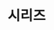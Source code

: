 ---
layout: "series_list"
searchHidden: true
title: "시리즈"
description: "ser·ies"
subDescription1: "1. 연속, 연쇄"
subDescription2: "2. (라디오·텔레비전의) 시리즈"
subDescription3: "3. 시리즈 (경기)"
cover:
  image: ""
  alt: "시리즈"
url: "/series-list/"
summary: series_list
use: true
seriesCover:
  - name: "BAEKJOON Online Judge"
    image: "/logo/logo-baekjoon.png"
    alt: "백준 온라인 저지"
  - name: "Effective Java 3E"
    image: "/logo/logo-effective-java-3e.png"
    alt: "Effective Java 3/E"
    chapter:
      - id: "effective-java-3e-chapter-1"
        title: "객체 생성과 파괴"
      - id: "effective-java-3e-chapter-2"
        title: "모든 객체의 공통 메서드"
      - id: "effective-java-3e-chapter-3"
        title: "클래스와 인터페이스"
      - id: "effective-java-3e-chapter-4"
        title: "제네릭"
      - id: "effective-java-3e-chapter-5"
        title: "열거 타입과 애너테이션"
      - id: "effective-java-3e-chapter-6"
        title: "람다와 스트림"
      - id: "effective-java-3e-chapter-7"
        title: "메서드"
      - id: "effective-java-3e-chapter-8"
        title: "일반적인 프로그래밍 원칙"
      - id: "effective-java-3e-chapter-9"
        title: "예외"
      - id: "effective-java-3e-chapter-10"
        title: "동시성"
      - id: "effective-java-3e-chapter-11"
        title: "직렬화"
  # - name: "Themes Guide"
  #   image: "/logo/logo-c.png"
  #   alt: "Themes Guide"
---